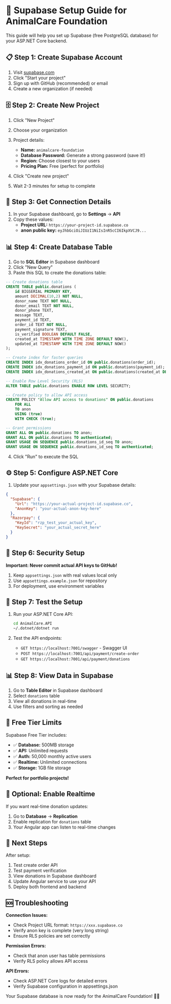 # 🚀 Supabase Setup Guide for AnimalCare Foundation

This guide will help you set up Supabase (free PostgreSQL database) for your ASP.NET Core backend.

## 📋 Step 1: Create Supabase Account

1. Visit [supabase.com](https://supabase.com)
2. Click "Start your project" 
3. Sign up with GitHub (recommended) or email
4. Create a new organization (if needed)

## 🗄️ Step 2: Create New Project

1. Click "New Project"
2. Choose your organization
3. Project details:
   - **Name:** `animalcare-foundation`
   - **Database Password:** Generate a strong password (save it!)
   - **Region:** Choose closest to your users
   - **Pricing Plan:** Free (perfect for portfolio)

4. Click "Create new project"
5. Wait 2-3 minutes for setup to complete

## 🔧 Step 3: Get Connection Details

1. In your Supabase dashboard, go to **Settings** → **API**
2. Copy these values:
   - **Project URL:** `https://your-project-id.supabase.co`
   - **anon public key:** `eyJhbGciOiJIUzI1NiIsInR5cCI6IkpXVCJ9...`

## 📊 Step 4: Create Database Table

1. Go to **SQL Editor** in Supabase dashboard
2. Click "New Query"
3. Paste this SQL to create the donations table:

```sql
-- Create donations table
CREATE TABLE public.donations (
    id BIGSERIAL PRIMARY KEY,
    amount DECIMAL(10,2) NOT NULL,
    donor_name TEXT NOT NULL,
    donor_email TEXT NOT NULL,
    donor_phone TEXT,
    message TEXT,
    payment_id TEXT,
    order_id TEXT NOT NULL,
    payment_signature TEXT,
    is_verified BOOLEAN DEFAULT FALSE,
    created_at TIMESTAMP WITH TIME ZONE DEFAULT NOW(),
    updated_at TIMESTAMP WITH TIME ZONE DEFAULT NOW()
);

-- Create index for faster queries
CREATE INDEX idx_donations_order_id ON public.donations(order_id);
CREATE INDEX idx_donations_payment_id ON public.donations(payment_id);
CREATE INDEX idx_donations_created_at ON public.donations(created_at DESC);

-- Enable Row Level Security (RLS)
ALTER TABLE public.donations ENABLE ROW LEVEL SECURITY;

-- Create policy to allow API access
CREATE POLICY "Allow API access to donations" ON public.donations
    FOR ALL
    TO anon
    USING (true)
    WITH CHECK (true);

-- Grant permissions
GRANT ALL ON public.donations TO anon;
GRANT ALL ON public.donations TO authenticated;
GRANT USAGE ON SEQUENCE public.donations_id_seq TO anon;
GRANT USAGE ON SEQUENCE public.donations_id_seq TO authenticated;
```

4. Click "Run" to execute the SQL

## ⚙️ Step 5: Configure ASP.NET Core

1. Update your `appsettings.json` with your Supabase details:

```json
{
  "Supabase": {
    "Url": "https://your-actual-project-id.supabase.co",
    "AnonKey": "your-actual-anon-key-here"
  },
  "Razorpay": {
    "KeyId": "rzp_test_your_actual_key",
    "KeySecret": "your_actual_secret_here"
  }
}
```

## 🔐 Step 6: Security Setup

**Important: Never commit actual API keys to GitHub!**

1. Keep `appsettings.json` with real values local only
2. Use `appsettings.example.json` for repository
3. For deployment, use environment variables

## 🧪 Step 7: Test the Setup

1. Run your ASP.NET Core API:
   ```bash
   cd AnimalCare.API
   ~/.dotnet/dotnet run
   ```

2. Test the API endpoints:
   - `GET https://localhost:7001/swagger` - Swagger UI
   - `POST https://localhost:7001/api/payment/create-order`
   - `GET https://localhost:7001/api/payment/donations`

## 📊 Step 8: View Data in Supabase

1. Go to **Table Editor** in Supabase dashboard
2. Select `donations` table
3. View all donations in real-time
4. Use filters and sorting as needed

## 🎯 Free Tier Limits

Supabase Free Tier includes:
- ✅ **Database:** 500MB storage
- ✅ **API:** Unlimited requests
- ✅ **Auth:** 50,000 monthly active users
- ✅ **Realtime:** Unlimited connections
- ✅ **Storage:** 1GB file storage

**Perfect for portfolio projects!**

## 🔄 Optional: Enable Realtime

If you want real-time donation updates:

1. Go to **Database** → **Replication**
2. Enable replication for `donations` table
3. Your Angular app can listen to real-time changes

## 🚀 Next Steps

After setup:
1. Test create order API
2. Test payment verification
3. View donations in Supabase dashboard
4. Update Angular service to use your API
5. Deploy both frontend and backend

## 🆘 Troubleshooting

**Connection Issues:**
- Check Project URL format: `https://xxx.supabase.co`
- Verify anon key is complete (very long string)
- Ensure RLS policies are set correctly

**Permission Errors:**
- Check that anon user has table permissions
- Verify RLS policy allows API access

**API Errors:**
- Check ASP.NET Core logs for detailed errors
- Verify Supabase configuration in appsettings.json

Your Supabase database is now ready for the AnimalCare Foundation! 🐾💚
